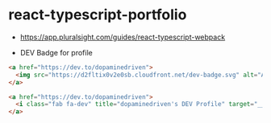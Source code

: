 # react-typescript-portfolio
- https://app.pluralsight.com/guides/react-typescript-webpack

- DEV Badge for profile
```HTML
<a href="https://dev.to/dopaminedriven">
  <img src="https://d2fltix0v2e0sb.cloudfront.net/dev-badge.svg" alt="Andrew Ross's DEV Profile" height="30" width="30" target="__blank">
</a>

<a href="https://dev.to/dopaminedriven">
  <i class="fab fa-dev" title="dopaminedriven's DEV Profile" target="__blank"></i>
</a>
```